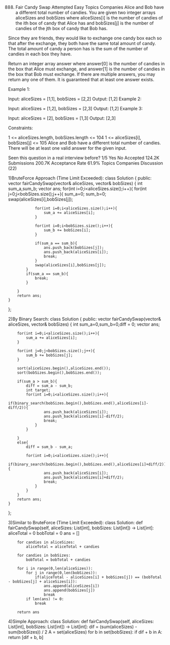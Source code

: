 888. Fair Candy Swap
Attempted
Easy
Topics
Companies
Alice and Bob have a different total number of candies. You are given two integer arrays aliceSizes and bobSizes where aliceSizes[i] is the number of candies of the ith box of candy that Alice has and bobSizes[j] is the number of candies of the jth box of candy that Bob has.

Since they are friends, they would like to exchange one candy box each so that after the exchange, they both have the same total amount of candy. The total amount of candy a person has is the sum of the number of candies in each box they have.

Return an integer array answer where answer[0] is the number of candies in the box that Alice must exchange, and answer[1] is the number of candies in the box that Bob must exchange. If there are multiple answers, you may return any one of them. It is guaranteed that at least one answer exists.

 

Example 1:

Input: aliceSizes = [1,1], bobSizes = [2,2]
Output: [1,2]
Example 2:

Input: aliceSizes = [1,2], bobSizes = [2,3]
Output: [1,2]
Example 3:

Input: aliceSizes = [2], bobSizes = [1,3]
Output: [2,3]
 

Constraints:

1 <= aliceSizes.length, bobSizes.length <= 104
1 <= aliceSizes[i], bobSizes[j] <= 105
Alice and Bob have a different total number of candies.
There will be at least one valid answer for the given input.

Seen this question in a real interview before?
1/5
Yes
No
Accepted
124.2K
Submissions
200.7K
Acceptance Rate
61.9%
Topics
Companies
Discussion (22)

1)BruteForce Approach (Time Limit Exceeded):
class Solution {
public:
    vector<int> fairCandySwap(vector<int>& aliceSizes, vector<int>& bobSizes) {
        int sum_a,sum_b;
        vector <int> ans;
        for(int i=0;i<aliceSizes.size();i++){
            for(int j=0;j<bobSizes.size();j++){
                sum_a=0;
                sum_b=0;
                swap(aliceSizes[i],bobSizes[j]);

                for(int i=0;i<aliceSizes.size();i++){
                    sum_a += aliceSizes[i];
                }

                for(int i=0;i<bobSizes.size();i++){
                    sum_b += bobSizes[i];
                }

                if(sum_a == sum_b){
                    ans.push_back(bobSizes[j]);
                    ans.push_back(aliceSizes[i]);
                    break;
                }
                swap(aliceSizes[i],bobSizes[j]);
            }
            if(sum_a == sum_b){
                break;
            }

        }
        return ans;
    }
};

2)By Binary Search:
class Solution {
public:
    vector<int> fairCandySwap(vector<int>& aliceSizes, vector<int>& bobSizes) {
        int sum_a=0,sum_b=0,diff = 0;
        vector <int> ans;

        for(int i=0;i<aliceSizes.size();i++){
            sum_a += aliceSizes[i];
        }

        for(int j=0;j<bobSizes.size();j++){
            sum_b += bobSizes[j];
        }

        sort(aliceSizes.begin(),aliceSizes.end());
        sort(bobSizes.begin(),bobSizes.end());

        if(sum_a > sum_b){
            diff = sum_a - sum_b;
            int target; 
            for(int i=0;i<aliceSizes.size();i++){
                if(binary_search(bobSizes.begin(),bobSizes.end(),aliceSizes[i]-diff/2)){
                    ans.push_back(aliceSizes[i]);
                    ans.push_back(aliceSizes[i]-diff/2);
                    break;
                }
            }

        }
        else{
            diff = sum_b - sum_a;

            for(int i=0;i<aliceSizes.size();i++){
                if(binary_search(bobSizes.begin(),bobSizes.end(),aliceSizes[i]+diff/2)){
                    ans.push_back(aliceSizes[i]);
                    ans.push_back(aliceSizes[i]+diff/2);
                    break;
                }
            }
        }
        return ans;
    }
};

3)Similar to BruteForce (Time Limit Exceeded):
class Solution:
    def fairCandySwap(self, aliceSizes: List[int], bobSizes: List[int]) -> List[int]:
        aliceTotal = 0
        bobTotal = 0
        ans = []

        for candies in aliceSizes:
            aliceTotal = aliceTotal + candies

        for candies in bobSizes:
            bobTotal = bobTotal + candies

        for i in range(0,len(aliceSizes)):
            for j in range(0,len(bobSizes)):
                if(aliceTotal - aliceSizes[i] + bobSizes[j]) == (bobTotal - bobSizes[j] + aliceSizes[i]):
                    ans.append(aliceSizes[i])
                    ans.append(bobSizes[j])
                    break
            if len(ans) != 0:
                break

        return ans

4)Simple Approach:
class Solution:
    def fairCandySwap(self, aliceSizes: List[int], bobSizes: List[int]) -> List[int]:
        dif = (sum(aliceSizes) - sum(bobSizes)) / 2
        A = set(aliceSizes)
        for b in set(bobSizes):
            if dif + b in A:
                return [dif + b, b] 